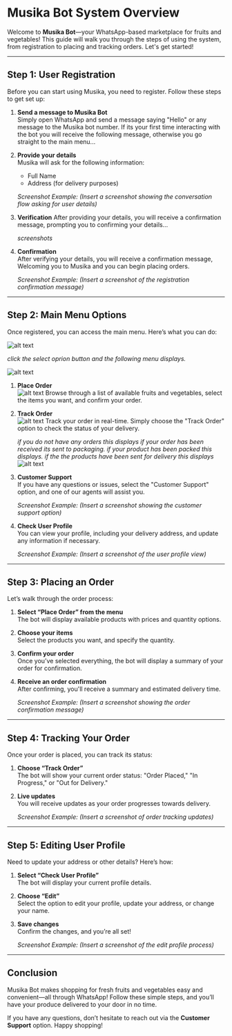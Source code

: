 # **Musika Bot System Overview**

Welcome to **Musika Bot**—your WhatsApp-based marketplace for fruits and vegetables! This guide will walk you through the steps of using the system, from registration to placing and tracking orders. Let's get started!

---

## **Step 1: User Registration**

Before you can start using Musika, you need to register. Follow these steps to get set up:

1. **Send a message to Musika Bot**  
   Simply open WhatsApp and send a message saying "Hello" or any message to the Musika bot number. If its your first time interacting with the bot you will receive the following message, otherwise you go straight to the main menu...

2. **Provide your details**  
   Musika will ask for the following information:

   - Full Name
   - Address (for delivery purposes)

   _Screenshot Example: (Insert a screenshot showing the conversation flow asking for user details)_

3. **Verification**
   After providing your details, you will receive a confirmation message, prompting you to confirming your details...

   _screenshots_

4. **Confirmation**  
   After verifying your details, you will receive a confirmation message, Welcoming you to Musika and you can begin placing orders.

   _Screenshot Example: (Insert a screenshot of the registration confirmation message)_

---

## **Step 2: Main Menu Options**

Once registered, you can access the main menu. Here’s what you can do:

![alt text](image.png)

_click the select oprion button and the following menu displays._

![alt text](image-1.png)

1. **Place Order**  
   ![alt text](image-2.png)
   Browse through a list of available fruits and vegetables, select the items you want, and confirm your order.

2. **Track Order**  
   ![alt text](image-3.png)
   Track your order in real-time. Simply choose the "Track Order" option to check the status of your delivery.

    *if you do not have any orders this displays*
    *if your order has been received its sent to packaging.*
    *if your product has been packed this displays.*
    *if the the products have been sent for delivery this displays* 
    ![alt text](image-4.png)

3. **Customer Support**  
   If you have any questions or issues, select the "Customer Support" option, and one of our agents will assist you.

   _Screenshot Example: (Insert a screenshot showing the customer support option)_

4. **Check User Profile**  
   You can view your profile, including your delivery address, and update any information if necessary.

   _Screenshot Example: (Insert a screenshot of the user profile view)_

---

## **Step 3: Placing an Order**

Let’s walk through the order process:

1. **Select “Place Order” from the menu**  
   The bot will display available products with prices and quantity options.

2. **Choose your items**  
   Select the products you want, and specify the quantity.

3. **Confirm your order**  
   Once you’ve selected everything, the bot will display a summary of your order for confirmation.

4. **Receive an order confirmation**  
   After confirming, you'll receive a summary and estimated delivery time.

   _Screenshot Example: (Insert a screenshot showing the order confirmation message)_

---

## **Step 4: Tracking Your Order**

Once your order is placed, you can track its status:

1. **Choose “Track Order”**  
   The bot will show your current order status: "Order Placed," "In Progress," or "Out for Delivery."

2. **Live updates**  
   You will receive updates as your order progresses towards delivery.

   _Screenshot Example: (Insert a screenshot of order tracking updates)_

---

## **Step 5: Editing User Profile**

Need to update your address or other details? Here’s how:

1. **Select “Check User Profile”**  
   The bot will display your current profile details.

2. **Choose “Edit”**  
   Select the option to edit your profile, update your address, or change your name.

3. **Save changes**  
   Confirm the changes, and you’re all set!

   _Screenshot Example: (Insert a screenshot of the edit profile process)_

---

## **Conclusion**

Musika Bot makes shopping for fresh fruits and vegetables easy and convenient—all through WhatsApp! Follow these simple steps, and you’ll have your produce delivered to your door in no time.

If you have any questions, don’t hesitate to reach out via the **Customer Support** option. Happy shopping!
